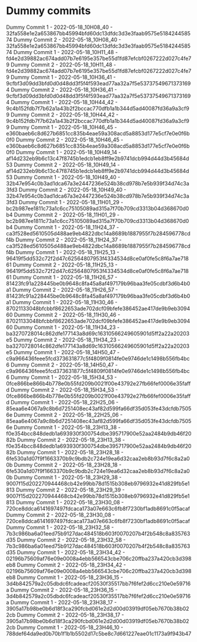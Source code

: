 # Dummy commits

Dummy Commit 1 - 2022-05-18_10H08_40 - 32fa558e1e2a653867bb45994bfd60dc13dfdc3d3e3faab9575e518424458574
Dummy Commit 2 - 2022-05-18_10H08_40 - 32fa558e1e2a653867bb45994bfd60dc13dfdc3d3e3faab9575e518424458574
Dummy Commit 1 - 2022-05-18_10H11_48 - fd4e2d39882ac674add07b7e6195e357be55d1fd87efcbf0267222d027c4fe79
Dummy Commit 2 - 2022-05-18_10H11_48 - fd4e2d39882ac674add07b7e6195e357be55d1fd87efcbf0267222d027c4fe79
Dummy Commit 1 - 2022-05-18_10H36_41 - 9cfbf3d09dd3bfd0d0d48dd3f5f4f593ead77aa32a7f5e537375496713731694
Dummy Commit 2 - 2022-05-18_10H36_41 - 9cfbf3d09dd3bfd0d0d48dd3f5f4f593ead77aa32a7f5e537375496713731694
Dummy Commit 1 - 2022-05-18_10H44_42 - 9c4b152fdb7f7b62a1a43b2f2bccac770dfb1a1b344d5ad40087fd36a9a3cf99
Dummy Commit 2 - 2022-05-18_10H44_42 - 9c4b152fdb7f7b62a1a43b2f2bccac770dfb1a1b344d5ad40087fd36a9a3cf99
Dummy Commit 1 - 2022-05-18_10H46_45 - e360baeb6c8d627b6851cc835b4eae59a308acd5a8853d177e5cf7e0e0f6b0f0
Dummy Commit 2 - 2022-05-18_10H46_45 - e360baeb6c8d627b6851cc835b4eae59a308acd5a8853d177e5cf7e0e0f6b0f0
Dummy Commit 1 - 2022-05-18_10H49_14 - af14d232eb9b6c13c47f8745b1edcb1eb8ff9e2b9741dcb994d44d3b45684d53
Dummy Commit 2 - 2022-05-18_10H49_14 - af14d232eb9b6c13c47f8745b1edcb1eb8ff9e2b9741dcb994d44d3b45684d53
Dummy Commit 1 - 2022-05-18_10H49_40 - 32b47e954c0b3ad1dca67a3e2447236e524b38cd978b7e5b939f34d74c3a3fd3
Dummy Commit 2 - 2022-05-18_10H49_40 - 32b47e954c0b3ad1dca67a3e2447236e524b38cd978b7e5b939f34d74c3a3fd3
Dummy Commit 1 - 2022-05-18_11H01_29 - bc2b987ee1811c73a1c6cc75105089ad315a7f70b709cd3313b04d368670d0b4
Dummy Commit 2 - 2022-05-18_11H01_29 - bc2b987ee1811c73a1c6cc75105089ad315a7f70b709cd3313b04d368670d0b4
Dummy Commit 1 - 2022-05-18_11H24_37 - ca3f528ed5610505d488ae9eb4822dbc14a8689b1887955f7b284596778cdf4b
Dummy Commit 2 - 2022-05-18_11H24_37 - ca3f528ed5610505d488ae9eb4822dbc14a8689b1887955f7b284596778cdf4b
Dummy Commit 1 - 2022-05-18_11H25_13 - 96419f5dd532c72f2d47c62564807953f4334534d8ce0af0fe5c8f6a7ae71861
Dummy Commit 2 - 2022-05-18_11H25_13 - 96419f5dd532c72f2d47c62564807953f4334534d8ce0af0fe5c8f6a7ae71861
Dummy Commit 1 - 2022-05-18_11H26_57 - 81423fc91a228445be0b9648c8fa45a8af497179b96baa3fe05cdbf3d6b4b0a1
Dummy Commit 2 - 2022-05-18_11H26_57 - 81423fc91a228445be0b9648c8fa45a8af497179b96baa3fe05cdbf3d6b4b0a1
Dummy Commit 1 - 2022-05-18_11H30_46 - 87021133048bfcbbf8622653ade702dcf09bfefe386452ae417de9b9eb309460
Dummy Commit 2 - 2022-05-18_11H30_46 - 87021133048bfcbbf8622653ade702dcf09bfefe386452ae417de9b9eb309460
Dummy Commit 1 - 2022-05-18_11H34_23 - ba3270728014c862dfe177143a8d69c16310566249605901d5ff2a22a20203e5
Dummy Commit 2 - 2022-05-18_11H34_23 - ba3270728014c862dfe177143a8d69c16310566249605901d5ff2a22a20203e5
Dummy Commit 1 - 2022-05-18_14H50_47 - c9a966436feee5fcd373631877c5f4809f0814fe0e9746de1c1498b556fb4bc6
Dummy Commit 2 - 2022-05-18_14H50_47 - c9a966436feee5fcd373631877c5f4809f0814fe0e9746de1c1498b556fb4bc6
Dummy Commit 1 - 2022-05-18_15H34_53 - 0fce866be866b4b778e0b55fd209b0021f00e43792e27fb66fef0006e35faffd
Dummy Commit 2 - 2022-05-18_15H34_53 - 0fce866be866b4b778e0b55fd209b0021f00e43792e27fb66fef0006e35faffd
Dummy Commit 1 - 2022-05-18_22H25_06 - 85eaa6e4067a9c8b6d7251408ec43af82d599fa66df35d053fe43dcfdb75056e
Dummy Commit 2 - 2022-05-18_22H25_06 - 85eaa6e4067a9c8b6d7251408ec43af82d599fa66df35d053fe43dcfdb75056e
Dummy Commit 1 - 2022-05-18_23H13_38 - f0e354bcc848dedb1a693930f300754dbe395717900e52aa2484b9db46f2082b
Dummy Commit 2 - 2022-05-18_23H13_38 - f0e354bcc848dedb1a693930f300754dbe395717900e52aa2484b9db46f2082b
Dummy Commit 1 - 2022-05-18_23H28_18 - 6fe530a1d07f9f1663370b9c9bdb2c724e19ea6d32caa2eb8b93d7f6c8a2a00b
Dummy Commit 2 - 2022-05-18_23H28_18 - 6fe530a1d07f9f1663370b9c9bdb2c724e19ea6d32caa2eb8b93d7f6c8a2a00b
Dummy Commit 1 - 2022-05-18_23H29_38 - 9007f15d202270944468cb42e99bb78d1515b308eb9796932e41d829fb5e1813
Dummy Commit 2 - 2022-05-18_23H29_39 - 9007f15d202270944468cb42e99bb78d1515b308eb9796932e41d829fb5e1813
Dummy Commit 1 - 2022-05-18_23H30_08 - 720ce8ddca6141697497fdcaca173a07e663c6fb8f7230bf1adb8691c0f5acaf
Dummy Commit 2 - 2022-05-18_23H30_08 - 720ce8ddca6141697497fdcaca173a07e663c6fb8f7230bf1adb8691c0f5acaf
Dummy Commit 1 - 2022-05-18_23H32_58 - 7b3c986ba6a01eed75b9127dac484518b603f0070207b4f2b548c8a835763d35
Dummy Commit 2 - 2022-05-18_23H32_58 - 7b3c986ba6a01eed75b9127dac484518b603f0070207b4f2b548c8a835763d35
Dummy Commit 1 - 2022-05-18_23H34_42 - 02196b75609af76e09e0008a4ebb566543cbe706c20ffba237a420cb3d398eb8
Dummy Commit 2 - 2022-05-18_23H34_42 - 02196b75609af76e09e0008a4ebb566543cbe706c20ffba237a420cb3d398eb8
Dummy Commit 1 - 2022-05-18_23H36_15 - 3d4b842579a2c05dbdc6fcadeacf20530f35517bb7f6fef2d6cc210e0e59716a
Dummy Commit 2 - 2022-05-18_23H36_15 - 3d4b842579a2c05dbdc6fcadeacf20530f35517bb7f6fef2d6cc210e0e59716a
Dummy Commit 1 - 2022-05-18_23H38_17 - 3905a17b98be0b6d18f3ca290fcbd061e2d2d00d03919df05eb7670b38b022cb
Dummy Commit 2 - 2022-05-18_23H38_17 - 3905a17b98be0b6d18f3ca290fcbd061e2d2d00d03919df05eb7670b38b022cb
Dummy Commit 1 - 2022-05-18_23H46_10 - 788def64da9ed0b70b1f1b1b5502d17c5be8c7d661227eae01c1173a9f943b47
